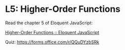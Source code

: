 # L5: Higher-Order Functions

Read the chapter 5 of Eloquent JavaScript:

[Higher-Order Functions :: Eloquent JavaScript](https://eloquentjavascript.net/05_higher_order.html)

Quiz: https://forms.office.com/r/QQuDYzbSRk
